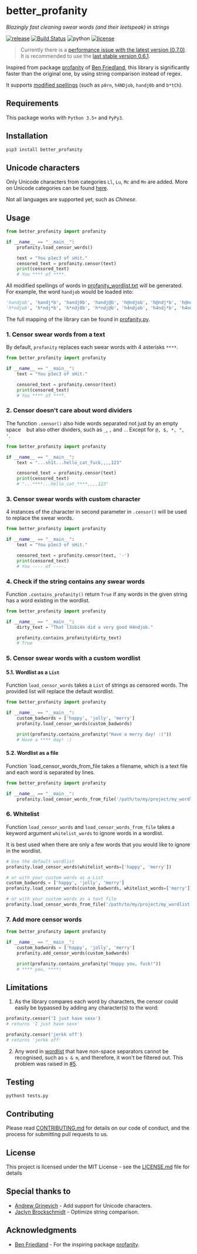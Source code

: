 # better_profanity

*Blazingly fast cleaning swear words (and their leetspeak) in strings*

[![release](https://img.shields.io/badge/dynamic/json.svg?label=release&url=https%3A%2F%2Fpypi.org%2Fpypi%2Fbetter-profanity%2Fjson&query=%24.info.version&colorB=blue)](https://github.com/snguyenthanh/better_profanity/releases/latest)
[![Build Status](https://travis-ci.com/snguyenthanh/better_profanity.svg?branch=master)](https://travis-ci.com/snguyenthanh/better_profanity)
![python](https://img.shields.io/badge/python-3-blue.svg)
[![license](https://img.shields.io/github/license/mashape/apistatus.svg?style=popout)](https://github.com/snguyenthanh/better_profanity/blob/master/LICENSE)

> Currently there is a [performance issue with the latest version (0.7.0)](https://github.com/snguyenthanh/better_profanity/issues/19). It is recommended to use the [last stable version 0.6.1](https://pypi.org/project/better-profanity/0.6.1/).

Inspired from package [profanity](https://github.com/ben174/profanity) of [Ben Friedland](https://github.com/ben174), this library is significantly faster than the original one, by using string comparison instead of regex.

It supports [modified spellings](https://en.wikipedia.org/wiki/Leet) (such as `p0rn`, `h4NDjob`, `handj0b` and `b*tCh`).

## Requirements

This package works with `Python 3.5+` and `PyPy3`.

## Installation

```sh
pip3 install better_profanity
```

## Unicode characters

Only Unicode characters from categories `Ll`, `Lu`, `Mc` and `Mn` are added. More on Unicode categories can be found [here][unicode category link].

[unicode category link]: https://en.wikipedia.org/wiki/Template:General_Category_(Unicode)

Not all languages are supported yet, such as *Chinese*.

## Usage

```python
from better_profanity import profanity

if __name__ == "__main__":
    profanity.load_censor_words()

    text = "You p1ec3 of sHit."
    censored_text = profanity.censor(text)
    print(censored_text)
    # You **** of ****.
```

All modified spellings of words in [profanity_wordlist.txt](./better_profanity/profanity_wordlist.txt) will be generated. For example, the word `handjob` would be loaded into:

```python
'handjob', 'handj*b', 'handj0b', 'handj@b', 'h@ndjob', 'h@ndj*b', 'h@ndj0b', 'h@ndj@b',
'h*ndjob', 'h*ndj*b', 'h*ndj0b', 'h*ndj@b', 'h4ndjob', 'h4ndj*b', 'h4ndj0b', 'h4ndj@b'
```

The full mapping of the library can be found in [profanity.py](./better_profanity/better_profanity.py#L18-L26).

### 1. Censor swear words from a text

By default, `profanity` replaces each swear words with 4 asterisks `****`.

```python
from better_profanity import profanity

if __name__ == "__main__":
    text = "You p1ec3 of sHit."

    censored_text = profanity.censor(text)
    print(censored_text)
    # You **** of ****.
```

### 2. Censor doesn't care about word dividers

The function `.censor()` also hide words separated not just by an empty space ` ` but also other dividers, such as `_`, `,` and `.`. Except for `@, $, *, ", '`.

```python
from better_profanity import profanity

if __name__ == "__main__":
    text = "...sh1t...hello_cat_fuck,,,,123"

    censored_text = profanity.censor(text)
    print(censored_text)
    # "...****...hello_cat_****,,,,123"
```

### 3. Censor swear words with custom character

4 instances of the character in second parameter in `.censor()` will be used to replace the swear words.

```python
from better_profanity import profanity

if __name__ == "__main__":
    text = "You p1ec3 of sHit."

    censored_text = profanity.censor(text, '-')
    print(censored_text)
    # You ---- of ----.
```

### 4. Check if the string contains any swear words

Function `.contains_profanity()` return `True` if any words in the given string has a word existing in the wordlist.

```python
from better_profanity import profanity

if __name__ == "__main__":
    dirty_text = "That l3sbi4n did a very good H4ndjob."

    profanity.contains_profanity(dirty_text)
    # True
```

### 5. Censor swear words with a custom wordlist

#### 5.1. Wordlist as a `List`

Function `load_censor_words` takes a `List` of strings as censored words.
The provided list will replace the default wordlist.

```python
from better_profanity import profanity

if __name__ == "__main__":
    custom_badwords = ['happy', 'jolly', 'merry']
    profanity.load_censor_words(custom_badwords)

    print(profanity.contains_profanity("Have a merry day! :)"))
    # Have a **** day! :)
```

#### 5.2. Wordlist as a file

Function `load_censor_words_from_file takes a filename, which is a text file and each word is separated by lines.

```python
from better_profanity import profanity

if __name__ == "__main__":
    profanity.load_censor_words_from_file('/path/to/my/project/my_wordlist.txt')
```

### 6. Whitelist

Function `load_censor_words` and `load_censor_words_from_file` takes a keyword argument `whitelist_words` to ignore words in a wordlist.

It is best used when there are only a few words that you would like to ignore in the wordlist.

```python
# Use the default wordlist
profanity.load_censor_words(whitelist_words=['happy', 'merry'])

# or with your custom words as a List
custom_badwords = ['happy', 'jolly', 'merry']
profanity.load_censor_words(custom_badwords, whitelist_words=['merry'])

# or with your custom words as a text file
profanity.load_censor_words_from_file('/path/to/my/project/my_wordlist.txt', whitelist_words=['merry'])
```

### 7. Add more censor words

```python
from better_profanity import profanity

if __name__ == "__main__":
    custom_badwords = ['happy', 'jolly', 'merry']
    profanity.add_censor_words(custom_badwords)

    print(profanity.contains_profanity("Happy you, fuck!"))
    # **** you, ****!
```

## Limitations

1. As the library compares each word by characters, the censor could easily be bypassed by adding any character(s) to the word:

```python
profanity.censor('I just have sexx')
# returns 'I just have sexx'

profanity.censor('jerkk off')
# returns 'jerkk off'
```

2. Any word in [wordlist](https://github.com/snguyenthanh/better_profanity/blob/master/better_profanity/profanity_wordlist.txt) that have non-space separators cannot be recognised, such as `s & m`, and therefore, it won't be filtered out. This problem was raised in [#5](https://github.com/snguyenthanh/better_profanity/issues/5).

## Testing

```sh
python3 tests.py
```

## Contributing

Please read [CONTRIBUTING.md](./CONTRIBUTING.md) for details on our code of conduct, and the process for submitting pull requests to us.

## License

This project is licensed under the MIT License - see the [LICENSE.md](LICENSE.md) file for details

## Special thanks to

- [Andrew Grinevich](https://github.com/Derfirm) - Add support for Unicode characters.
- [Jaclyn Brockschmidt](https://github.com/jcbrockschmidt) - Optimize string comparison.

## Acknowledgments

- [Ben Friedland](https://github.com/ben174) - For the inspiring package [profanity](https://github.com/ben174/profanity).
